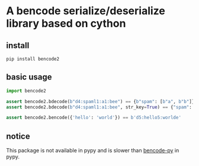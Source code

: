 # A bencode serialize/deserialize library based on cython

## install

```shell
pip install bencode2
```

## basic usage

```python
import bencode2

assert bencode2.bdecode(b"d4:spaml1:a1:bee") == {b"spam": [b"a", b"b"]}
assert bencode2.bdecode(b"d4:spaml1:a1:bee", str_key=True) == {"spam": [b"a", b"b"]}

assert bencode2.bencode({'hello': 'world'}) == b'd5:hello5:worlde'
```

## notice

This package is not available in pypy and is slower than [bencode-py](https://pypi.org/project/bencode.py/) in pypy.
